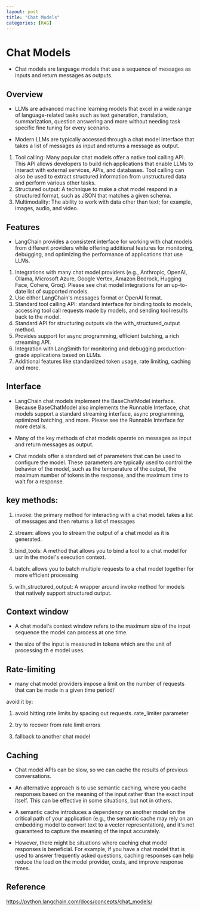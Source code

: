 ```yaml
---
layout: post
title: "Chat Models"
categories: [RAG]
---
```

# Chat Models

- Chat models are language models that use a sequence of messages as inputs and return messages as outputs. 

## Overview 

- LLMs are advanced machine learning models that excel in a wide range of language-related tasks such as text generation, translation, summarization, question answering and more without needing task specific fine tuning for every scenario.

- Modern LLMs are typically accessed through a chat model interface that takes a list of messages as input and returns a message as output.


1. Tool calling: Many popular chat models offer a native tool calling API. This API allows developers to build rich applications that enable LLMs to interact with external services, APIs, and databases. Tool calling can also be used to extract structured information from unstructured data and perform various other tasks.
2. Structured output: A technique to make a chat model respond in a structured format, such as JSON that matches a given schema.
3. Multimodality: The ability to work with data other than text; for example, images, audio, and video.

## Features

- LangChain provides a consistent interface for working with chat models from different providers while offering additional features for monitoring, debugging, and optimizing the performance of applications that use LLMs.

1. Integrations with many chat model providers (e.g., Anthropic, OpenAI, Ollama, Microsoft Azure, Google Vertex, Amazon Bedrock, Hugging Face, Cohere, Groq). Please see chat model integrations for an up-to-date list of supported models.
2. Use either LangChain's messages format or OpenAI format.
3. Standard tool calling API: standard interface for binding tools to models, accessing tool call requests made by models, and sending tool results back to the model.
4. Standard API for structuring outputs via the with_structured_output method.
5. Provides support for async programming, efficient batching, a rich streaming API.
6. Integration with LangSmith for monitoring and debugging production-grade applications based on LLMs.
7. Additional features like standardized token usage, rate limiting, caching and more.

## Interface

- LangChain chat models implement the BaseChatModel interface. Because BaseChatModel also implements the Runnable Interface, chat models support a standard streaming interface, async programming, optimized batching, and more. Please see the Runnable Interface for more details.

- Many of the key methods of chat models operate on messages as input and return messages as output.

- Chat models offer a standard set of parameters that can be used to configure the model. These parameters are typically used to control the behavior of the model, such as the temperature of the output, the maximum number of tokens in the response, and the maximum time to wait for a response. 

## key methods:

1. invoke: the primary method for interacting with a chat model. takes a list of messages and then returns a list of messages

2. stream: allows you to stream the output of a chat model as it is generated.

3. bind_tools: A method that allows you to bind a tool to a chat model for usr in the model's execution context. 

4. batch: allows you to batch multiple requests to a chat model together for more efficient processing

5. with_structured_output: A wrapper around invoke method for models that natively support structured output.

## Context window

- A chat model's context window refers to the maximum size of the input sequence the model can process at one time. 

- the size of the input is measured in tokens which are the unit of processing th e model uses.

## Rate-limiting

- many chat model providers impose a limit on the number of requests that can be made in a given time period/

avoid it by:

1. avoid hitting rate limits by spacing out requests. rate_limiter parameter

2. try to recover from rate limit errors

3. fallback to another chat model

## Caching

- Chat model APIs can be slow, so we can cache the results of previous conversations. 

- An alternative approach is to use semantic caching, where you cache responses based on the meaning of the input rather than the exact input itself. This can be effective in some situations, but not in others.

- A semantic cache introduces a dependency on another model on the critical path of your application (e.g., the semantic cache may rely on an embedding model to convert text to a vector representation), and it's not guaranteed to capture the meaning of the input accurately.

- However, there might be situations where caching chat model responses is beneficial. For example, if you have a chat model that is used to answer frequently asked questions, caching responses can help reduce the load on the model provider, costs, and improve response times.

## Reference

https://python.langchain.com/docs/concepts/chat_models/